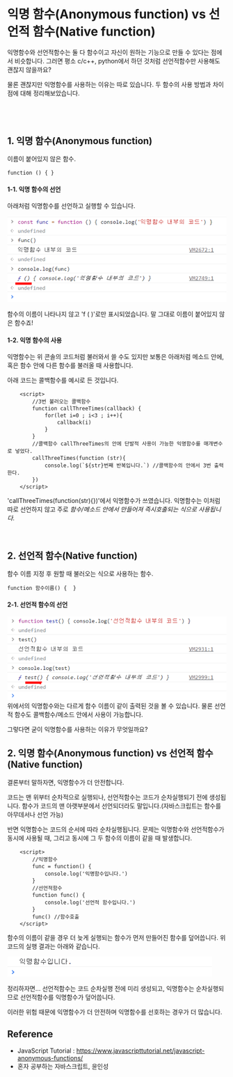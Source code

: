 # 익명 함수(Anonymous function) vs 선언적 함수(Native function)

익명함수와 선언적함수는 둘 다 함수이고 자신이 원하는 기능으로 만들 수 있다는 점에서 비슷합니다. 그러면 평소 c/c++, python에서 하던 것처럼 선언적함수만 사용해도 괜찮지 않을까요?

물론 괜찮지만 익명함수를 사용하는 이유는 따로 있습니다. 두 함수의 사용 방법과 차이점에 대해 정리해보았습니다.

## <br />

## 1. 익명 함수(Anonymous function)

이름이 붙어있지 않은 함수.

```
function () { }
```

#### 1-1. 익명 함수의 선언

아래처럼 익명함수를 선언하고 실행할 수 있습니다.

![default](./image-ano-func-console.png)

함수의 이름이 나타나지 않고 'f ( )'로만 표시되었습니다. 말 그대로 이름이 붙어있지 않은 함수죠!

#### 1-2. 익명 함수의 사용

익명함수는 위 콘솔의 코드처럼 불러와서 쓸 수도 있지만 보통은 아래처럼 메소드 안에, 혹은 함수 안에 다른 함수를 불러올 때 사용합니다.

아래 코드는 콜백함수를 예시로 든 것입니다.

```
    <script>
        //3번 불러오는 콜백함수
        function callThreeTimes(callback) {
            for(let i=0 ; i<3 ; i++){
                callback(i)
            }
        }
        //콜백함수 callThreeTimes의 안에 단발적 사용이 가능한 익명함수를 매개변수로 넣었다.
        callThreeTimes(function (str){
            console.log(`${str}번째 반복입니다.`) //콜백함수의 안에서 3번 출력한다.
        })
    </script>
```

'callThreeTimes(function(str){})'에서 익명함수가 쓰였습니다.
익명함수는 이처럼 따로 선언하지 않고 주로 _함수/메소드 안에서 만들어져 즉시호출되는 식으로 사용됩니다._

<br />

## 2. 선언적 함수(Native function)

함수 이름 지정 후 원할 때 불러오는 식으로 사용하는 함수.

```
function 함수이름() {  }
```

#### 2-1. 선언적 함수의 선언

![default](./image-nat-func-console.png)
위에서의 익명함수와는 다르게 함수 이름이 같이 출력된 것을 볼 수 있습니다. 물론 선언적 함수도 콜백함수/메소드 안에서 사용이 가능합니다.

그렇다면 굳이 익명함수를 사용하는 이유가 무엇일까요?
<br/>

## 2. 익명 함수(Anonymous function) vs 선언적 함수(Native function)

결론부터 말하자면, 익명함수가 더 안전합니다.

코드는 맨 위부터 순차적으로 실행되나, 선언적함수는 코드가 순차실행되기 전에 생성됩니다. 함수가 코드의 맨 아랫부분에서 선언되더라도 말입니다.(자바스크립트는 함수를 아무데서나 선언 가능)

반면 익명함수는 코드의 순서에 따라 순차실행됩니다. 문제는 익명함수와 선언적함수가 동시에 사용될 때, 그리고 동시에 그 두 함수의 이름이 같을 때 발생합니다.

```
    <script>
        //익명함수
        func = function() {
            console.log('익명함수입니다.')
        }
        //선언적함수
        function func() {
            console.log('선언적 함수입니다.')
        }
        func() //함수호출
    </script>
```

함수의 이름이 같을 경우 더 늦게 실행되는 함수가 먼저 만들어진 함수를 덮어씁니다. 위 코드의 실행 결과는 아래와 같습니다.

![default](./image-ano-result.png)

정리하자면... 선언적함수는 코드 순차실행 전에 미리 생성되고, 익명함수는 순차실행되므로 선언적함수를 익명함수가 덮어씁니다.

이러한 위험 때문에 익명함수가 더 안전하며 익명함수를 선호하는 경우가 더 많습니다.

## Reference

- JavaScript Tutorial : https://www.javascripttutorial.net/javascript-anonymous-functions/
- 혼자 공부하는 자바스크립트, 윤인성

